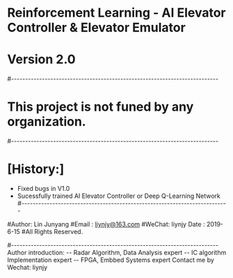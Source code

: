 # Reinforcement Learning - AI Elevator Controller &amp; Elevator Emulator
# Version 2.0
#--------------------------------------------------------------------------
# This project is not funed by any organization.

#--------------------------------------------------------------------------
# [History:]
- Fixed bugs in V1.0
- Sucessfully trained AI Elevator Controller or Deep Q-Learning Network
#--------------------------------------------------------------------------

#Author: Lin Junyang
#Email : liynjy@163.com
#WeChat: liynjy Date : 2019-6-15
#All Rights Reserved.

#--------------------------------------------------------------------------
Author introduction: -- Radar Algorithm, Data Analysis expert -- IC algorithm Implementation expert -- FPGA, Embbed Systems expert
Contact me by Wechat: liynjy

